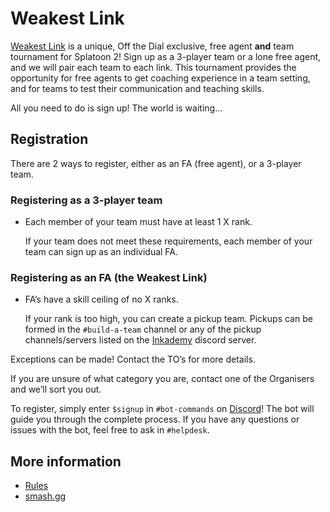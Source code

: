 # Weakest Link
<u>Weakest Link</u> is a unique, Off the Dial exclusive, free agent **and** team tournament for Splatoon 2! Sign up as a 3-player team or a lone free agent, and we will pair each team to each link. This tournament provides the opportunity for free agents to get coaching experience in a team setting, and for teams to test their communication and teaching skills.

All you need to do is sign up! The world is waiting…

## Registration
There are 2 ways to register, either as an FA (free agent), or a 3-player team.

### Registering as a 3-player team
- Each member of your team must have at least 1 X rank.

  If your team does not meet these requirements, each member of your team can sign up as an individual FA.

### Registering as an FA (the Weakest Link)
- FA’s have a skill ceiling of no X ranks.

  If your rank is too high, you can create a pickup team. Pickups can be formed in the `#build-a-team` channel or any of the pickup channels/servers listed on the [Inkademy](https://discord.io/inkademy) discord server.

Exceptions can be made! Contact the TO’s for more details.

If you are unsure of what category you are, contact one of the Organisers and we’ll sort you out.

To register, simply enter `$signup` in `#bot-commands` on [Discord](https://otd.ink/discord)! The bot will guide you through the complete process. If you have any questions or issues with the bot, feel free to ask in `#helpdesk`.

## More information
- [Rules](rules)
- [smash.gg](https://smash.gg/wl)